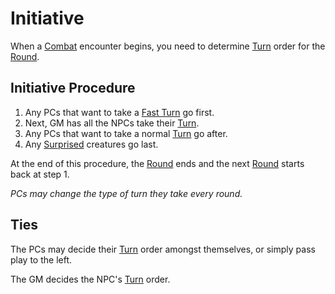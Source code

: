 # Initiative

When a [Combat](Combat.md) encounter begins, you need to determine [Turn](../Core%20Procedures/Turn.md) order for the [Round](../Core%20Procedures/Round.md).

## Initiative Procedure

1. Any PCs that want to take a [Fast Turn](../Core%20Procedures/Turn.md#Fast%20Turn) go first.
2. Next, GM has all the NPCs take their [Turn](../Core%20Procedures/Turn.md).
3. Any PCs that want to take a normal [Turn](../Core%20Procedures/Turn.md) go after.
4. Any [Surprised](../Conditions/Surprised.md) creatures go last.

At the end of this procedure, the [Round](../Core%20Procedures/Round.md) ends and the next [Round](../Core%20Procedures/Round.md) starts back at step 1.

*PCs may change the type of turn they take every round.*

## Ties

The PCs may decide their [Turn](../Core%20Procedures/Turn.md) order amongst themselves, or simply pass play to the left.

The GM decides the NPC's [Turn](../Core%20Procedures/Turn.md) order.
